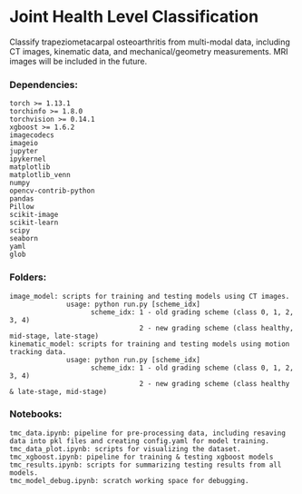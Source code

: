 # Joint Health Level Classification
Classify trapeziometacarpal osteoarthritis from multi-modal data, including CT images, kinematic data, and mechanical/geometry measurements. MRI images will be included in the future.
### Dependencies:
    torch >= 1.13.1
    torchinfo >= 1.8.0
    torchvision >= 0.14.1
    xgboost >= 1.6.2
    imagecodecs
    imageio 
    jupyter
    ipykernel 
    matplotlib  
    matplotlib_venn
    numpy 
    opencv-contrib-python  
    pandas
    Pillow  
    scikit-image 
    scikit-learn 
    scipy
    seaborn 
    yaml
    glob
    
  
### Folders:
    image_model: scripts for training and testing models using CT images.
                  usage: python run.py [scheme_idx]
                        scheme_idx: 1 - old grading scheme (class 0, 1, 2, 3, 4)
                                    2 - new grading scheme (class healthy, mid-stage, late-stage)
    kinematic_model: scripts for training and testing models using motion tracking data.
                  usage: python run.py [scheme_idx]
                        scheme_idx: 1 - old grading scheme (class 0, 1, 2, 3, 4)
                                    2 - new grading scheme (class healthy & late-stage, mid-stage)
### Notebooks:
    tmc_data.ipynb: pipeline for pre-processing data, including resaving data into pkl files and creating config.yaml for model training.
    tmc_data_plot.ipynb: scripts for visualizing the dataset.
    tmc_xgboost.ipynb: pipeline for training & testing xgboost models
    tmc_results.ipynb: scripts for summarizing testing results from all models.
    tmc_model_debug.ipynb: scratch working space for debugging.
      
